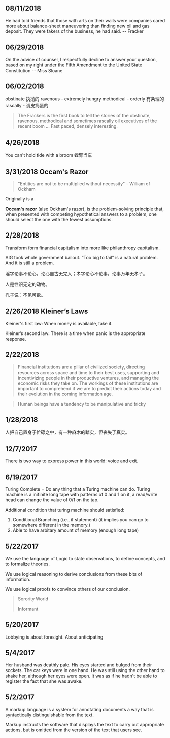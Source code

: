 ## 08/11/2018

He had told friends that those with arts on their walls were companies cared more about balance-sheet maneuvering than finding new oil and gas deposit. They were fakers of the business, he had said.
-- Fracker


## 06/29/2018

On the advice of counsel, I respectfully decline to answer your question, based on my right under the Fifth Amendment to the United State Constitution
-- Miss Sloane

## 06/02/2018

obstinate   执拗的
ravenous   - extremely hungry
methodical - orderly 有条理的 
rascally - 调皮捣蛋的

> The Frackers is the first book to tell the stories of the obstinate, ravenous, methodical and sometimes rascally oil executives of the recent boom ... Fast paced, densely interesting.

## 4/26/2018

You can't hold tide with a broom
螳臂当车

## 3/31/2018 Occam's Razor

> "Entities are not to be multiplied without necessity" - William of Ockham

Originally is a 

**Occam's razor** (also Ockham's razor), is the problem-solving principle that, when presented with competing hypothetical answers to a problem, one should select the one with the fewest assumptions.


## 2/28/2018
Transform form financial capitalism into more like philanthropy capitalism.

AIG took whole government bailout.
“Too big to fail" is a natural problem. And it is still a problem.

淫字论事不论心，论心自古无完人；孝字论心不论事，论事万年无孝子。

人是性识无定的动物。

孔子说：不见可欲。

## 2/26/2018 Kleiner’s Laws

Kleiner's first law: 
When money is available, take it.

Kleiner’s second law:
There is a time when panic is the appropriate response.

## 2/22/2018

>Financial institutions are a pillar of civilized society, directing resources across space and time to their best uses, supporting and incentivizing people in their productive ventures, and managing the economic risks they take on. The workings of these institutions are important to comprehend if we are to predict their actions today and their evolution in the coming information age.

>Human beings have a tendency to be manipulative and tricky



## 1/28/2018
人把自己置身于忙碌之中，有一种麻木的踏实，但丧失了真实。

## 12/7/2017
There is two way to express power in this world: voice and exit.

## 6/19/2017

Turing Complete = Do any thing that a Turing machine can do. Turing machine is a inifinite long tape with patterns of 0 and 1 on it, a read/write head can change the value of 0/1 on the tap.

Additional condition that turing machine should satisfied:

1. Conditional Branching (i.e., if statement) (it implies you can go to somewhere different in the memory.)
2. Able to have arbitary amount of memory (enough long tape)

## 5/22/2017

We use the language of Logic to state observations, to define concepts, and to formalize theories.

We use logical reasoning to derive conclusions from these bits of information.

We use logical proofs to convince others of our conclusion.

> Sorority World
>
> Informant

## 5/20/2017

Lobbying is about foresight. About anticipating   

## 5/4/2017

Her husband was deathly pale. His eyes started and bulged from their sockets. The car keys were in one hand. He was still using the other hand to shake her, although her eyes were open. It was as if he hadn't be able to register the fact that she was awake.

## 5/2/2017

A markup language is a system for annotating documents a way that is syntactically distinguishable from the text.

Markup instructs the software that displays the text to carry out appropriate actions, but is omitted from the version of the text that users see.